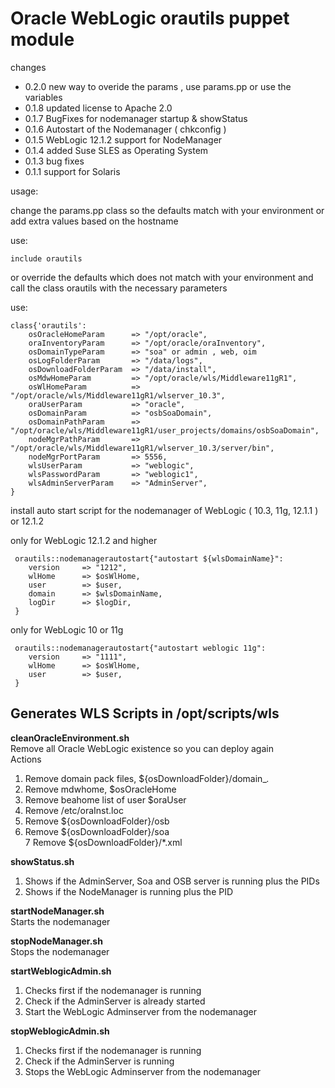 Oracle WebLogic orautils puppet module
=======================================================

changes

- 0.2.0 new way to overide the params , use params.pp or use the variables  
- 0.1.8 updated license to Apache 2.0
- 0.1.7 BugFixes for nodemanager startup & showStatus       
- 0.1.6 Autostart of the Nodemanager ( chkconfig )     
- 0.1.5 WebLogic 12.1.2 support for NodeManager  
- 0.1.4 added Suse SLES as Operating System  
- 0.1.3 bug fixes  
- 0.1.1 support for Solaris  


usage:

change the params.pp class so the defaults match with your environment or add extra values based on the hostname

use:


    include orautils

or override the defaults which does not match with your environment and call the class orautils with the necessary parameters

use:


    class{'orautils':
        osOracleHomeParam      => "/opt/oracle",
        oraInventoryParam      => "/opt/oracle/oraInventory",
        osDomainTypeParam      => "soa" or admin , web, oim
        osLogFolderParam       => "/data/logs",
        osDownloadFolderParam  => "/data/install",
        osMdwHomeParam         => "/opt/oracle/wls/Middleware11gR1",
        osWlHomeParam          => "/opt/oracle/wls/Middleware11gR1/wlserver_10.3",
        oraUserParam           => "oracle",
        osDomainParam          => "osbSoaDomain",
        osDomainPathParam      => "/opt/oracle/wls/Middleware11gR1/user_projects/domains/osbSoaDomain",
        nodeMgrPathParam       => "/opt/oracle/wls/Middleware11gR1/wlserver_10.3/server/bin",
        nodeMgrPortParam       => 5556,
        wlsUserParam           => "weblogic",
        wlsPasswordParam       => "weblogic1",
        wlsAdminServerParam    => "AdminServer",
    } 


install auto start script for the nodemanager of WebLogic ( 10.3, 11g, 12.1.1 ) or 12.1.2  

only for WebLogic 12.1.2 and higher


     orautils::nodemanagerautostart{"autostart ${wlsDomainName}":
        version     => "1212",
        wlHome      => $osWlHome, 
        user        => $user,
        domain      => $wlsDomainName,
        logDir      => $logDir,
     }


only for WebLogic 10 or 11g


     orautils::nodemanagerautostart{"autostart weblogic 11g":
        version     => "1111",
        wlHome      => $osWlHome, 
        user        => $user,
     }


Generates WLS Scripts in /opt/scripts/wls
-----------------------------------------


**cleanOracleEnvironment.sh**  
Remove all Oracle WebLogic existence so you can deploy again  
Actions  
1. Remove domain pack files, ${osDownloadFolder}/domain_*.*  
2. Remove mdwhome, $osOracleHome  
3. Remove beahome list of user $oraUser  
4. Remove /etc/oraInst.loc  
5. Remove ${osDownloadFolder}/osb  
6. Remove ${osDownloadFolder}/soa  
7  Remove ${osDownloadFolder}/*.xml  

**showStatus.sh**  
1. Shows if the AdminServer, Soa and OSB server is running plus the PIDs  
2. Shows if the NodeManager is running plus the PID  

**startNodeManager.sh**  
Starts the nodemanager

**stopNodeManager.sh**  
Stops the nodemanager

**startWeblogicAdmin.sh**  
1. Checks first if the nodemanager is running  
2. Check if the AdminServer is already started  
3. Start the WebLogic Adminserver from the nodemanager   

**stopWeblogicAdmin.sh**  
1. Checks first if the nodemanager is running  
2. Check if the AdminServer is running  
3. Stops the WebLogic Adminserver from the nodemanager  
     